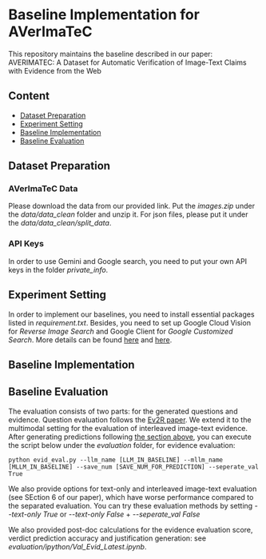# Baseline Implementation for AVerImaTeC

This repository maintains the baseline described in our paper: AVERIMATEC: A Dataset for Automatic Verification of Image-Text Claims with Evidence from the Web

## Content
- [Dataset Preparation](#dataset-preparation)
- [Experiment Setting](#experiment-setting)
- [Baseline Implementation](#baseline-implementation)
- [Baseline Evaluation](#baseline-evaluation)

## Dataset Preparation

### AVerImaTeC Data
Please download the data from our provided link. Put the *images.zip* under the *data/data_clean* folder and unzip it. For json files, please put it under the *data/data_clean/split_data*. 

### API Keys
In order to use Gemini and Google search, you need to put your own API keys in the folder *private_info*.

## Experiment Setting

In order to implement our baselines, you need to install essential packages listed in *requirement.txt*. Besides, you need to set up Google Cloud Vision for *Reverse Image Search* and Google Client for *Google Customized Search*. More details can be found [here](https://cloud.google.com/vision/docs/detecting-web) and [here](https://developers.google.com/custom-search/v1/overview).

## Baseline Implementation

## Baseline Evaluation
The evaluation consists of two parts: for the generated questions and evidence. Question evaluation follows the [Ev2R paper](https://arxiv.org/abs/2411.05375). We extend it to the multimodal setting for the evaluation of interleaved image-text evidence. After generating predictions following [the section above](#baseline-implmenetation), you can execute the script below under the *evaluation* folder, for evidence evaluation:
```
python evid_eval.py --llm_name [LLM_IN_BASELINE] --mllm_name [MLLM_IN_BASELINE] --save_num [SAVE_NUM_FOR_PREDICTION] --seperate_val True 
```
We also provide options for text-only and interleaved image-text evaluation (see SEction 6 of our paper), which have worse performance compared to the separated evaluation. You can try these evaluation methods by setting *--text-only True* or *--text-only False* + *--seperate_val False*

We also provided post-doc calculations for the evidence evaluation score, verdict prediction accuracy and justification generation: see *evaluation/ipython/Val_Evid_Latest.ipynb*.
